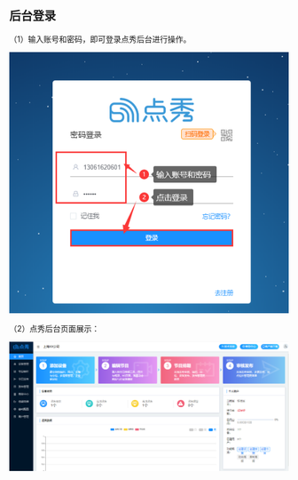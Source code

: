 ## 后台登录

（1）输入账号和密码，即可登录点秀后台进行操作。

![avatar](../images/install/8.png)

（2）点秀后台页面展示：

![avatar](../images/install/9.png)
